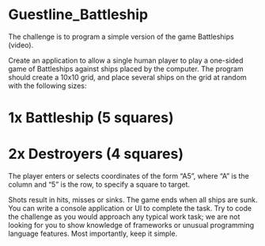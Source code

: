 # Guestline_Battleship
The challenge is to program a simple version of the game Battleships (video). 


Create an application to allow a single human player to play a one-sided game of Battleships against ships placed by the computer. 
The program should create a 10x10 grid, and place several ships on the grid at random with the following sizes: 

# 1x Battleship (5 squares) 

# 2x Destroyers (4 squares) 

The player enters or selects coordinates of the form “A5”, where “A” is the column and “5” is the row, to specify a square to target. 

Shots result in hits, misses or sinks. 
The game ends when all ships are sunk. 
You can write a console application or UI to complete the task. 
Try to code the challenge as you would approach any typical work task; we are not looking for you to show knowledge of frameworks or unusual programming language features. 
Most importantly, keep it simple.
